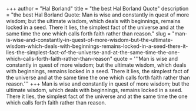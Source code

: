 +++
author = "Hal Borland"
title = "the best Hal Borland Quote"
description = "the best Hal Borland Quote: Man is wise and constantly in quest of more wisdom; but the ultimate wisdom, which deals with beginnings, remains locked in a seed. There it lies, the simplest fact of the universe and at the same time the one which calls forth faith rather than reason."
slug = "man-is-wise-and-constantly-in-quest-of-more-wisdom-but-the-ultimate-wisdom-which-deals-with-beginnings-remains-locked-in-a-seed-there-it-lies-the-simplest-fact-of-the-universe-and-at-the-same-time-the-one-which-calls-forth-faith-rather-than-reason"
quote = '''Man is wise and constantly in quest of more wisdom; but the ultimate wisdom, which deals with beginnings, remains locked in a seed. There it lies, the simplest fact of the universe and at the same time the one which calls forth faith rather than reason.'''
+++
Man is wise and constantly in quest of more wisdom; but the ultimate wisdom, which deals with beginnings, remains locked in a seed. There it lies, the simplest fact of the universe and at the same time the one which calls forth faith rather than reason.
